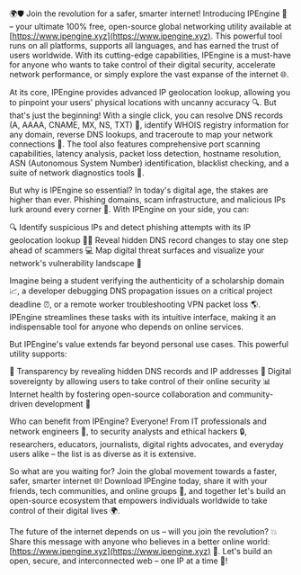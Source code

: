 🌍🛡️ Join the revolution for a safer, smarter internet! Introducing IPEngine 🚀 – your ultimate 100% free, open-source global networking utility available at [https://www.ipengine.xyz](https://www.ipengine.xyz). This powerful tool runs on all platforms, supports all languages, and has earned the trust of users worldwide. With its cutting-edge capabilities, IPEngine is a must-have for anyone who wants to take control of their digital security, accelerate network performance, or simply explore the vast expanse of the internet 🌐.

At its core, IPEngine provides advanced IP geolocation lookup, allowing you to pinpoint your users' physical locations with uncanny accuracy 🔍. But that's just the beginning! With a single click, you can resolve DNS records (A, AAAA, CNAME, MX, NS, TXT) 📡, identify WHOIS registry information for any domain, reverse DNS lookups, and traceroute to map your network connections 🚀. The tool also features comprehensive port scanning capabilities, latency analysis, packet loss detection, hostname resolution, ASN (Autonomous System Number) identification, blacklist checking, and a suite of network diagnostics tools 🔑.

But why is IPEngine so essential? In today's digital age, the stakes are higher than ever. Phishing domains, scam infrastructure, and malicious IPs lurk around every corner 🚨. With IPEngine on your side, you can:

🔍 Identify suspicious IPs and detect phishing attempts with its IP geolocation lookup
🕵️‍♀️ Reveal hidden DNS record changes to stay one step ahead of scammers
💻 Map digital threat surfaces and visualize your network's vulnerability landscape 🚨

Imagine being a student verifying the authenticity of a scholarship domain 📈, a developer debugging DNS propagation issues on a critical project deadline ⏰, or a remote worker troubleshooting VPN packet loss 🌎. IPEngine streamlines these tasks with its intuitive interface, making it an indispensable tool for anyone who depends on online services.

But IPEngine's value extends far beyond personal use cases. This powerful utility supports:

🌟 Transparency by revealing hidden DNS records and IP addresses
💪 Digital sovereignty by allowing users to take control of their online security
📊 Internet health by fostering open-source collaboration and community-driven development 🤝

Who can benefit from IPEngine? Everyone! From IT professionals and network engineers 👥, to security analysts and ethical hackers 🔒, researchers, educators, journalists, digital rights advocates, and everyday users alike – the list is as diverse as it is extensive.

So what are you waiting for? Join the global movement towards a faster, safer, smarter internet 🌐! Download IPEngine today, share it with your friends, tech communities, and online groups 📢, and together let's build an open-source ecosystem that empowers individuals worldwide to take control of their digital lives 🌍.

The future of the internet depends on us – will you join the revolution? 💥 Share this message with anyone who believes in a better online world: [https://www.ipengine.xyz](https://www.ipengine.xyz) 🔗. Let's build an open, secure, and interconnected web – one IP at a time 🚀!